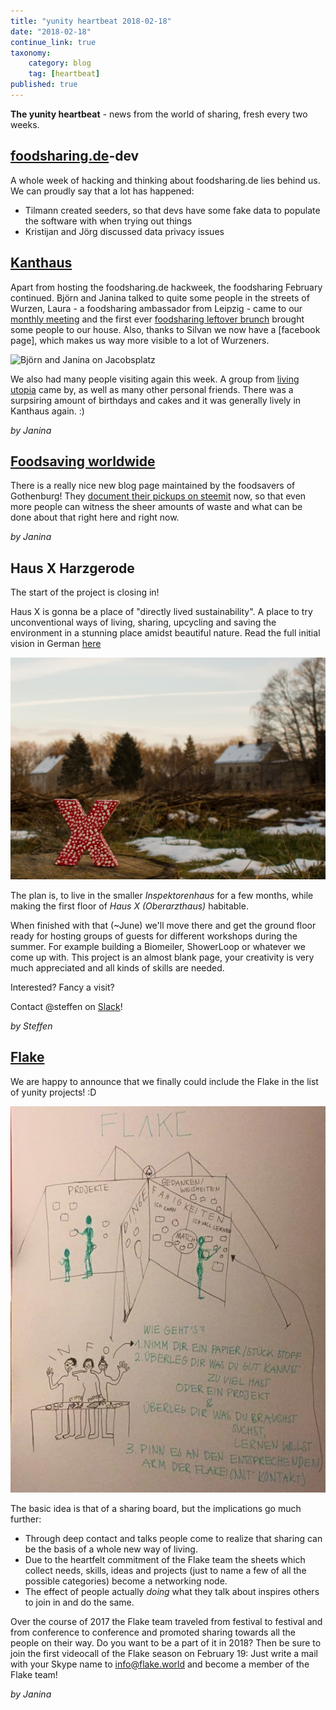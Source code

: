 ```yaml
---
title: "yunity heartbeat 2018-02-18"
date: "2018-02-18"
continue_link: true
taxonomy:
    category: blog
    tag: [heartbeat]
published: true
---
```


**The yunity heartbeat** - news from the world of sharing, fresh every two weeks.

## [foodsharing.de](https://foodsharing.de)-dev
A whole week of hacking and thinking about foodsharing.de lies behind us. We can proudly say that a lot has happened:
- Tilmann created seeders, so that devs have some fake data to populate the software with when trying out things
- Kristijan and Jörg discussed data privacy issues

## [Kanthaus](https://kanthaus.online)
Apart from hosting the foodsharing.de hackweek, the foodsharing February continued. Björn and Janina talked to quite some people in the streets of Wurzen, Laura - a foodsharing ambassador from Leipzig - came to our [monthly meeting](https://kanthaus.online/events/2018-02-08_fs-monthly-meeting) and the first ever [foodsharing leftover brunch](https://kanthaus.online/events/2018-02-11_fs-brunch) brought some people to our house. Also, thanks to Silvan we now have a [facebook page], which makes us way more visible to a lot of Wurzeners.

![Björn and Janina on Jacobsplatz](wu_bjani,jpg)

We also had many people visiting again this week. A group from [living utopia](https://livingutopia.org) came by, as well as many other personal friends. There was a surpsiring amount of birthdays and cakes and it was generally lively in Kanthaus again. :)

_by Janina_

## [Foodsaving worldwide](https://foodsaving.world)
There is a really nice new blog page maintained by the foodsavers of Gothenburg! They [document their pickups on steemit](https://steemit.com/@solikyl) now, so that even more people can witness the sheer amounts of waste and what can be done about that right here and right now.

_by Janina_

## Haus X Harzgerode
The start of the project is closing in!

Haus X is gonna be a place of "directly lived sustainability". A place to try unconventional ways of living, sharing, upcycling and saving the environment in a stunning place amidst beautiful nature.
Read the full initial vision in German [here](https://etherpad.net/p/Eingangsvision_Haus_X)

![Haus X from the outside](HausX.jpg)

The plan is, to live in the smaller _Inspektorenhaus_ for a few months, while making the first floor of _Haus X (Oberarzthaus)_ habitable.

When finished with that (~June) we'll move there and get the ground floor ready for hosting groups of guests for different workshops during the summer. For example building a Biomeiler, ShowerLoop  or whatever we come up with.
This project is an almost blank page, your creativity is very much appreciated and all kinds of skills are needed.

Interested? Fancy a visit?

Contact @steffen on [Slack](https://slackin.yunity.org)!

_by Steffen_

## [Flake](http://flake.world)
We are happy to announce that we finally could include the Flake in the list of yunity projects! :D

![How the Flake works](flakeInfo.jpg)

The basic idea is that of a sharing board, but the implications go much further:
- Through deep contact and talks people come to realize that sharing can be the basis of a whole new way of living.
- Due to the heartfelt commitment of the Flake team the sheets which collect needs, skills, ideas and projects (just to name a few of all the possible categories) become a networking node.
- The effect of people actually _doing_ what they talk about inspires others to join in and do the same.

Over the course of 2017 the Flake team traveled from festival to festival and from conference to conference and promoted sharing towards all the people on their way. Do you want to be a part of it in 2018? Then be sure to join the first videocall of the Flake season on February 19: Just write a mail with your Skype name to [info@flake.world](mailto:info@flake.world) and become a member of the Flake team!

_by Janina_

